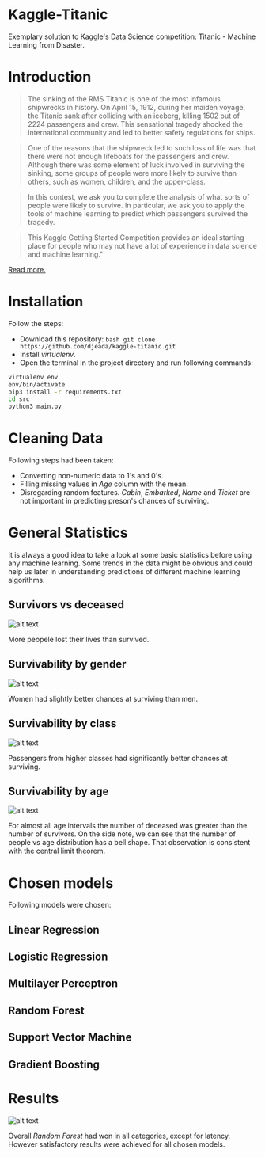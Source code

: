 # Kaggle-Titanic
Exemplary solution to Kaggle's Data Science competition: Titanic - Machine Learning from Disaster.

<h1>Introduction</h1>

> The sinking of the RMS Titanic is one of the most infamous shipwrecks in history. On April 15, 1912, during her maiden voyage, the Titanic sank after colliding with an iceberg, killing 1502 out of 2224 passengers and crew. This sensational tragedy shocked the international community and led to better safety regulations for ships.

> One of the reasons that the shipwreck led to such loss of life was that there were not enough lifeboats for the passengers and crew. Although there was some element of luck involved in surviving the sinking, some groups of people were more likely to survive than others, such as women, children, and the upper-class.

> In this contest, we ask you to complete the analysis of what sorts of people were likely to survive. In particular, we ask you to apply the tools of machine learning to predict which passengers survived the tragedy.

> This Kaggle Getting Started Competition provides an ideal starting place for people who may not have a lot of experience in data science and machine learning."

<a href="https://www.kaggle.com/c/titanic">Read more.</a>

<h1>Installation</h1>

Follow the steps:

- Download this repository: ```bash git clone https://github.com/djeada/kaggle-titanic.git```
- Install <i>virtualenv</i>.
- Open the terminal in the project directory and run following commands:

```bash
virtualenv env
env/bin/activate
pip3 install -r requirements.txt
cd src
python3 main.py
```
<h1>Cleaning Data</h1>

Following steps had been taken:

- Converting non-numeric data to 1's and 0's.
- Filling missing values in <i>Age</i> column with the mean.
- Disregarding random features. <i>Cabin</i>, <i>Embarked</i>, <i>Name</i> and <i>Ticket</i> are not important in predicting preson's chances of surviving.

<h1>General Statistics</h1>
It is always a good idea to take a look at some basic statistics before using any machine learning. Some trends in the data might be obvious and could help us later in understanding predictions of different machine learning algorithms.

<h2>Survivors vs deceased</h2>

![alt text](https://github.com/djeada/kaggle-titanic/blob/main/resources/survivors_vs_deceased.png)

More peopele lost their lives than survived.

<h2>Survivability by gender</h2>

![alt text](https://github.com/djeada/kaggle-titanic/blob/main/resources/survivability_by_gender.png)

Women had slightly better chances at surviving than men.

<h2>Survivability by class</h2>

![alt text](https://github.com/djeada/kaggle-titanic/blob/main/resources/survivability_by_class.png)

Passengers from higher classes had significantly better chances at surviving.

<h2>Survivability by age</h2>

![alt text](https://github.com/djeada/kaggle-titanic/blob/main/resources/survivability_by_age.png)

For almost all age intervals the number of deceased was greater than the number of survivors. On the side note, we can see that the number of people vs age distribution has a bell shape. That observation is consistent with the central limit theorem.

<h1>Chosen models</h1>

Following models were chosen:

<h2> Linear Regression </h2>

<h2> Logistic Regression </h2>

<h2> Multilayer Perceptron </h2>

<h2> Random Forest </h2>

<h2> Support Vector Machine </h2>

<h2> Gradient Boosting </h2>

<h1>Results</h1>

![alt text](https://github.com/djeada/kaggle-titanic/blob/main/resources/model_comparison.png)

Overall <i>Random Forest</i> had won in all categories, except for latency. However satisfactory results were achieved for all chosen models.
